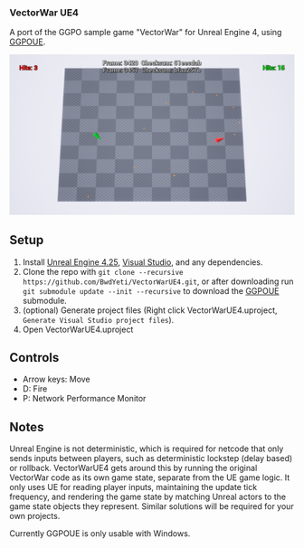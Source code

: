 ### VectorWar UE4

A port of the GGPO sample game "VectorWar" for Unreal Engine 4, using [GGPOUE](https://github.com/BwdYeti/GGPOUE).

![screencap](vwscreen.png)

## Setup

1. Install [Unreal Engine 4.25](https://docs.unrealengine.com/en-US/GettingStarted/Installation/index.html), [Visual Studio](https://docs.unrealengine.com/en-US/Programming/Development/VisualStudioSetup/index.html), and any dependencies.
2. Clone the repo with ```git clone --recursive https://github.com/BwdYeti/VectorWarUE4.git```, or after downloading run ```git submodule update --init --recursive``` to download the [GGPOUE](https://github.com/BwdYeti/GGPOUE) submodule.
3. (optional) Generate project files (Right click VectorWarUE4.uproject, ```Generate Visual Studio project files```).
4. Open VectorWarUE4.uproject

## Controls

* Arrow keys: Move
* D: Fire
* P: Network Performance Monitor

## Notes

Unreal Engine is not deterministic, which is required for netcode that only sends inputs between players, such as deterministic lockstep (delay based) or rollback. VectorWarUE4 gets around this by running the original VectorWar code as its own game state, separate from the UE game logic. It only uses UE for reading player inputs, maintaining the update tick frequency, and rendering the game state by matching Unreal actors to the game state objects they represent. Similar solutions will be required for your own projects.

Currently GGPOUE is only usable with Windows.
